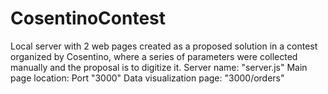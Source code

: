 # CosentinoContest
Local server with 2 web pages created as a proposed solution in a contest organized by Cosentino, where a series of parameters were collected manually and the proposal is to digitize it.
Server name: "server.js"
Main page location: Port "3000"
Data visualization page: "3000/orders"

